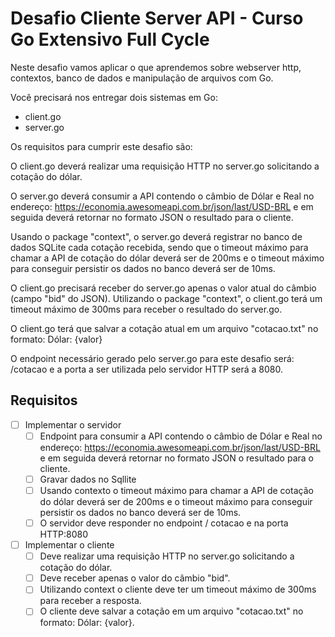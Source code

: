 # Desafio Cliente Server API - Curso Go Extensivo Full Cycle

Neste desafio vamos aplicar o que aprendemos sobre webserver http, contextos,
banco de dados e manipulação de arquivos com Go.

Você precisará nos entregar dois sistemas em Go:

- client.go
- server.go

Os requisitos para cumprir este desafio são:

O client.go deverá realizar uma requisição HTTP no server.go solicitando a cotação do dólar.

O server.go deverá consumir a API contendo o câmbio de Dólar e Real no endereço: <https://economia.awesomeapi.com.br/json/last/USD-BRL> e em seguida deverá retornar no formato JSON o resultado para o cliente.

Usando o package "context", o server.go deverá registrar no banco de dados SQLite cada cotação recebida, sendo que o timeout máximo para chamar a API de cotação do dólar deverá ser de 200ms e o timeout máximo para conseguir persistir os dados no banco deverá ser de 10ms.

O client.go precisará receber do server.go apenas o valor atual do câmbio (campo "bid" do JSON). Utilizando o package "context", o client.go terá um timeout máximo de 300ms para receber o resultado do server.go.

O client.go terá que salvar a cotação atual em um arquivo "cotacao.txt" no formato: Dólar: {valor}

O endpoint necessário gerado pelo server.go para este desafio será: /cotacao e a porta a ser utilizada pelo servidor HTTP será a 8080.

## Requisitos

- [ ] Implementar o servidor
  - [ ] Endpoint para consumir a API contendo o câmbio de Dólar e Real no endereço: <https://economia.awesomeapi.com.br/json/last/USD-BRL> e em seguida deverá retornar no formato JSON o resultado para o cliente.
  - [ ] Gravar dados no Sqllite
  - [ ] Usando contexto o timeout máximo para chamar a API de cotação do dólar deverá ser de 200ms e o timeout máximo para conseguir persistir os dados no banco deverá ser de 10ms.
  - [ ] O servidor deve responder no endpoint / cotacao e na porta HTTP:8080

- [ ] Implementar o cliente
  - [ ] Deve realizar uma requisição HTTP no server.go solicitando a cotação do dólar.
  - [ ] Deve receber apenas o valor do câmbio "bid".
  - [ ] Utilizando context o cliente deve ter um timeout máximo de 300ms para receber a resposta.
  - [ ] O cliente deve salvar a cotação em um arquivo "cotacao.txt" no formato: Dólar: {valor}.